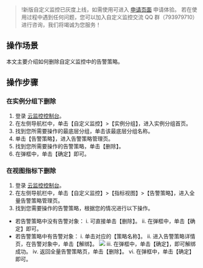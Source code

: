 > !新版自定义监控已灰度上线，如需使用可进入 [申请页面](https://cloud.tencent.com/apply/p/4v84kyrkl0g) 申请体验。
> 若在使用过程中遇到任何问题，您可以加入自定义监控交流 QQ 群（793979710）进行咨询，我们将竭诚为您服务！ 

## 操作场景
本文主要介绍如何删除自定义监控中的告警策略。


## 操作步骤

### 在实例分组下删除
1. 登录 [云监控控制台](https://console.cloud.tencent.com/monitor)。
2. 在左侧导航栏中，单击【自定义监控】>【实例分组】，进入实例分组首页。
3. 找到您所需要操作的最底层分组，单击该最底层分组名称。
4. 单击【告警策略】，进入告警策略管理页。
5. 找到您所需要操作的告警策略，单击【删除】。
6. 在弹框中，单击【确定】即可。


### 在视图指标下删除
1. 登录 [云监控控制台](https://console.cloud.tencent.com/monitor)。
2. 在左侧导航栏中，单击【自定义监控】>【指标视图】>【告警策略】，进入全量告警策略管理页。
3. 找到您需要操作的告警策略，根据您的情况进行以下操作。
 -  若告警策略中没有告警对象：
    i.  可直接单击【删除】。 
		ii. 在弹框中，单击【确定】即可。
 - 若告警策略中有告警对象：
    i. 单击对应的【策略名称】。
		ii. 进入告警策略详情页，在告警对象中，单击【解绑】。
		![](https://main.qcloudimg.com/raw/32f268c4e6eb3cd2c8f4eb8a78b23ee9.png)
		iii. 在弹框中，单击【确定】，即可解绑成功。
		iv.  返回全量告警策略页，单击【删除】。
		vi. 在弹框中，单击【确定】即可。

